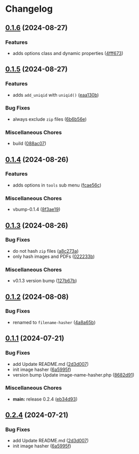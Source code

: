 # Changelog

## [0.1.6](https://github.com/devuri/wp-filename-hasher/compare/v0.1.5...v0.1.6) (2024-08-27)


### Features

* adds options class and dynamic  properties ([4fff673](https://github.com/devuri/wp-filename-hasher/commit/4fff673fd376c50f47829df0ab9b5ac57a289c01))

## [0.1.5](https://github.com/devuri/wp-filename-hasher/compare/v0.1.4...v0.1.5) (2024-08-27)


### Features

* adds `add_uniqid` with `uniqid()` ([eaa130b](https://github.com/devuri/wp-filename-hasher/commit/eaa130bc8c0a2dc0cb072e2bdf3f16104c5aeb0a))


### Bug Fixes

* always exclude `zip` files ([6b6b56e](https://github.com/devuri/wp-filename-hasher/commit/6b6b56e7c475536b15f62dd2b5a2c2207a32e17b))


### Miscellaneous Chores

* build ([088ac07](https://github.com/devuri/wp-filename-hasher/commit/088ac07ba5af7188bb21344dec2a2f46e5025152))

## [0.1.4](https://github.com/devuri/wp-filename-hasher/compare/v0.1.3...v0.1.4) (2024-08-26)


### Features

* adds options in `tools` sub menu ([fcae56c](https://github.com/devuri/wp-filename-hasher/commit/fcae56c4641b193eae0dcbab6e64860d874763e8))


### Miscellaneous Chores

* vbump-0.1.4 ([8f3ae19](https://github.com/devuri/wp-filename-hasher/commit/8f3ae1914b538d79030a29c053da2cd3bdf5ea99))

## [0.1.3](https://github.com/devuri/wp-filename-hasher/compare/v0.1.2...v0.1.3) (2024-08-26)


### Bug Fixes

* do not hash `zip` files ([a8c273a](https://github.com/devuri/wp-filename-hasher/commit/a8c273aee844a510bfc79e9938415071f9bb1c96))
* only hash images and PDFs ([022233b](https://github.com/devuri/wp-filename-hasher/commit/022233b033ec27152aa24e0f6af61629e5122d68))


### Miscellaneous Chores

* v0.1.3 version bump ([127b67b](https://github.com/devuri/wp-filename-hasher/commit/127b67ba37cd7f444d9151a6699271233d8985c0))

## [0.1.2](https://github.com/devuri/wp-filename-hasher/compare/v0.1.1...v0.1.2) (2024-08-08)


### Bug Fixes

* renamed to `filename-hasher` ([4a8a65b](https://github.com/devuri/wp-filename-hasher/commit/4a8a65b3cdbe891a8e6f3796a38411a5cf4faff7))

## [0.1.1](https://github.com/devuri/image-name-hasher/compare/v0.1.0...v0.1.1) (2024-07-21)


### Bug Fixes

* add Update README.md ([2d3d007](https://github.com/devuri/image-name-hasher/commit/2d3d007c93e3626663ad24d7a212ac372b9fb4b6))
* init image hasher ([6a5995f](https://github.com/devuri/image-name-hasher/commit/6a5995f00e232e7e5fa89616f845caee60915f89))
* version bump Update image-name-hasher.php ([8682d91](https://github.com/devuri/image-name-hasher/commit/8682d911f0008c7c8b7393a7c2db5e53d4331536))


### Miscellaneous Chores

* **main:** release 0.2.4 ([eb34d93](https://github.com/devuri/image-name-hasher/commit/eb34d93471fcd7bf79e8ecb058c644cf973ef566))

## [0.2.4](https://github.com/devuri/image-name-hasher/compare/v0.2.3...v0.2.4) (2024-07-21)


### Bug Fixes

* add Update README.md ([2d3d007](https://github.com/devuri/image-name-hasher/commit/2d3d007c93e3626663ad24d7a212ac372b9fb4b6))
* init image hasher ([6a5995f](https://github.com/devuri/image-name-hasher/commit/6a5995f00e232e7e5fa89616f845caee60915f89))
